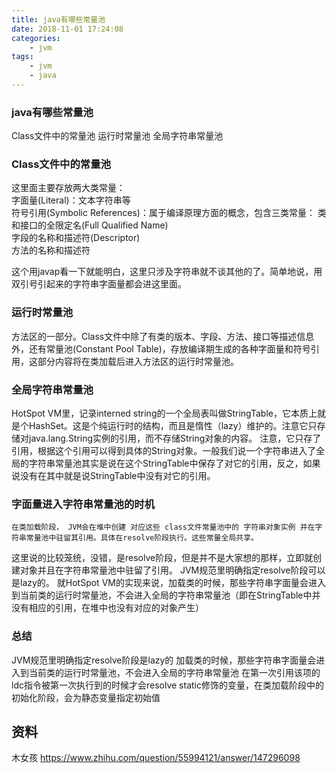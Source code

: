 ```yaml
---
title: java有哪些常量池
date: 2018-11-01 17:24:08
categories:
    - jvm
tags:
    - jvm
    - java
---
```

###  java有哪些常量池
Class文件中的常量池
运行时常量池
全局字符串常量池

### Class文件中的常量池
这里面主要存放两大类常量：      
字面量(Literal)：文本字符串等  
符号引用(Symbolic References)：属于编译原理方面的概念，包含三类常量：       类和接口的全限定名(Full Qualified Name)      
字段的名称和描述符(Descriptor)       
方法的名称和描述符

这个用javap看一下就能明白，这里只涉及字符串就不谈其他的了。简单地说，用双引号引起来的字符串字面量都会进这里面。

### 运行时常量池
方法区的一部分。Class文件中除了有类的版本、字段、方法、接口等描述信息外，还有常量池(Constant Pool Table)，存放编译期生成的各种字面量和符号引用，这部分内容将在类加载后进入方法区的运行时常量池。

### 全局字符串常量池
HotSpot VM里，记录interned string的一个全局表叫做StringTable，它本质上就是个HashSet<String>。这是个纯运行时的结构，而且是惰性（lazy）维护的。注意它只存储对java.lang.String实例的引用，而不存储String对象的内容。 注意，它只存了引用，根据这个引用可以得到具体的String对象。一般我们说一个字符串进入了全局的字符串常量池其实是说在这个StringTable中保存了对它的引用，反之，如果说没有在其中就是说StringTable中没有对它的引用。

### 字面量进入字符串常量池的时机
```
在类加载阶段， JVM会在堆中创建 对应这些 class文件常量池中的 字符串对象实例 并在字符串常量池中驻留其引用。具体在resolve阶段执行。这些常量全局共享。
```
这里说的比较笼统，没错，是resolve阶段，但是并不是大家想的那样，立即就创建对象并且在字符串常量池中驻留了引用。 JVM规范里明确指定resolve阶段可以是lazy的。
就HotSpot VM的实现来说，加载类的时候，那些字符串字面量会进入到当前类的运行时常量池，不会进入全局的字符串常量池（即在StringTable中并没有相应的引用，在堆中也没有对应的对象产生）

### 总结
JVM规范里明确指定resolve阶段是lazy的
加载类的时候，那些字符串字面量会进入到当前类的运行时常量池，不会进入全局的字符串常量池
在第一次引用该项的ldc指令被第一次执行到的时候才会resolve
static修饰的变量，在类加载阶段中的初始化阶段，会为静态变量指定初始值

## 资料
木女孩 https://www.zhihu.com/question/55994121/answer/147296098